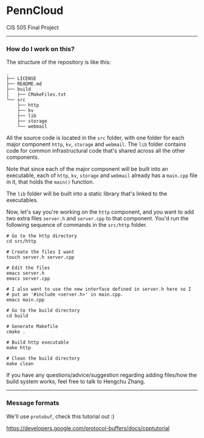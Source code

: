 # PennCloud
CIS 505 Final Project

-----

### How do I work on this?

The structure of the repository is like this:

```
.
├── LICENSE
├── README.md
├── build
│   ├── CMakeFiles.txt
└── src
    ├── http
    ├── kv
    ├── lib
    ├── storage
    └── webmail
```

All the source code is located in the `src` folder, with one folder
for each major component `http`, `kv`, `storage` and `webmail`. The
`lib` folder contains code for common infrastructural code that's
shared across all the other components.

Note that since each of the major component will be built into an
executable, each of `http`, `kv`, `storage` and `webmail` already has
a `main.cpp` file in it, that holds the `main()` function.

The `lib` folder will be built into a static library that's linked to
the executables.

Now, let's say you're working on the `http` component, and you want to
add two extra files `server.h` and `server.cpp` to that
component. You'd run the following sequence of commands in the
`src/http` folder.

```
# Go to the http directory
cd src/http

# Create the files I want
touch server.h server.cpp

# Edit the files
emacs server.h
emacs server.cpp

# I also want to use the new interface defined in server.h here so I
# put an '#include <server.h>' in main.cpp.
emacs main.cpp

# Go to the build directory
cd build

# Generate Makefile
cmake .

# Build http executable
make http

# Clean the build directory
make clean
```

If you have any questions/advice/suggestion regarding adding files/how
the build system works, feel free to talk to Hengchu Zhang.

-----

### Message formats

We'll use `protobuf`, check this tutorial out :)

https://developers.google.com/protocol-buffers/docs/cpptutorial
